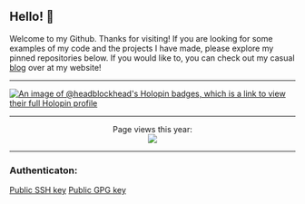 ## Hello! :wave:

Welcome to my Github. Thanks for visiting! If you are looking for some examples of my code and the projects I have made, please explore my pinned repositories below. If you would like to, you can check out my casual [blog](https://headblockhead.com) over at my website!

---

[![An image of @headblockhead's Holopin badges, which is a link to view their full Holopin profile](https://holopin.me/headblockhead)](https://holopin.io/@headblockhead)

---

<p align="center"> 
  Page views this year: <br>
  <img src="https://profile-counter.glitch.me/headblockhead-2025/count.svg" />
</p>

---
<h3>Authenticaton:</h3>

<a href="https://github.com/headblockhead.keys">Public SSH key</a>
<a  href="https://github.com/headblockhead.gpg">Public GPG key</a>
